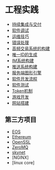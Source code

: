 # 工程实践

- [持续集成与交付](cicd.md)
- [软件调试](debug.md)
- [运维技巧](dev_ops.md)
- [错误处理](error_resolve.md)
- [高频交易系统的构建](hft.md)
- [唯一ID的生成](id.md)
- [IM系统构建](im.md)
- [推送系统构建](push.md)
- [服务端图形引擎](server_graphic_engine.md)
- [软件开发流程](software_dev_flow.md)
- [软件测试](software_test.md)
- [Token机制](token.md)
- [游戏开发](GAME/README.md)
- [网站搭建](website.md)



## 第三方项目

- [EOS](EOSIO/README.md)
- [Ethereum](ETH/README.md)
- [OpenSSL](OPENSSL/README.md)
- [ZeroMQ](ZEROMQ/README.md)
- [skynet](SKYNET/README.md)
- [NGINX]
- [linux core]
